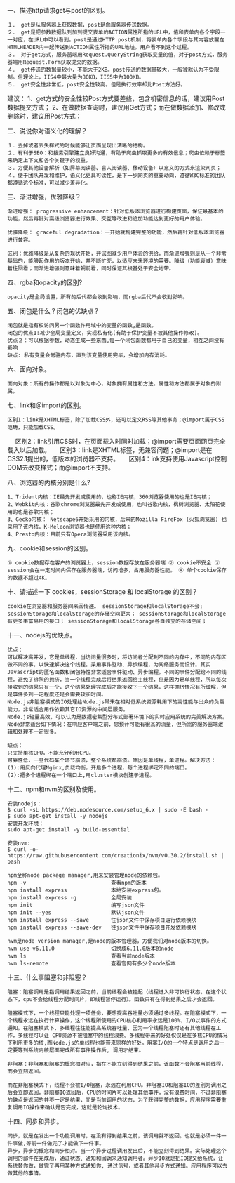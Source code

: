 一、描述http请求get与post的区别。

    １． get是从服务器上获取数据，post是向服务器传送数据。
    ２． get是把参数数据队列加到提交表单的ACTION属性所指的URL中，值和表单内各个字段一一对应，在URL中可以看到。post是通过HTTP post机制，将表单内各个字段与其内容放置在HTMLHEADER内一起传送到ACTION属性所指的URL地址。用户看不到这个过程。
    ３． 对于get方式，服务器端用Request.QueryString获取变量的值，对于post方式，服务器端用Request.Form获取提交的数据。
    ４． get传送的数据量较小，不能大于2KB。post传送的数据量较大，一般被默认为不受限制。但理论上，IIS4中最大量为80KB，IIS5中为100KB。
    ５． get安全性非常低，post安全性较高。但是执行效率却比Post方法好。
  建议：
    1、get方式的安全性较Post方式要差些，包含机密信息的话，建议用Post数据提交方式；
    2、在做数据查询时，建议用Get方式；而在做数据添加、修改或删除时，建议用Post方式；

二、说说你对语义化的理解？

    １．去掉或者丢失样式的时候能够让页面呈现出清晰的结构。
    ２．有利于SEO：和搜索引擎建立良好沟通，有助于爬虫抓取更多的有效信息；爬虫依赖于标签来确定上下文和各个关键字的权重。
    ３．方便其他设备解析（如屏幕阅读器、盲人阅读器、移动设备）以意义的方式来渲染网页；
    ４．便于团队开发和维护，语义化更具可读性，是下一步网页的重要动向，遵循W3C标准的团队都遵循这个标准，可以减少差异化。

三、渐进增强，优雅降级？

    渐进增强： progressive enhancement：针对低版本浏览器进行构建页面，保证最基本的功能，然后再针对高级浏览器进行效果、交互等改进和追加功能达到更好的用户体验。

    优雅降级： graceful degradation：一开始就构建完整的功能，然后再针对低版本浏览器进行兼容。

    区别：优雅降级是从复杂的现状开始，并试图减少用户体验的供给，而渐进增强则是从一个非常基础的，能够起作用的版本开始，并不断扩充，以适应未来环境的需要。降级（功能衰减）意味着往回看；而渐进增强则意味着朝前看，同时保证其根基处于安全地带。

四、rgba和opacity的区别?

    opacity是全局设置，所有的后代都会收到影响，而rgba后代不会收到影响。

五、闭包是什么？闭包的优缺点？

    闭包就是指有权访问另一个函数作用域中的变量的函数,是函数。
    闭包的优点1:减少全局变量定义，实现私有化(有助于保护变量不被其他操作修改)。
    优点２：可以根据参数，动态生成一些东西,每一个闭包函数都用于自己的变量，相互之间没有影响
    缺点: 私有变量会常驻内存，直到该变量使用完毕，会增加内存消耗。

六、面向对象。

    面向对象：所有的操作都是以对象为中心，对象拥有属性和方法。属性和方法都属于对象的附属。

七、link和＠import的区别。

    区别1：link是XHTML标签，除了加载CSS外，还可以定义RSS等其他事务；@import属于CSS范畴，只能加载CSS。
　  区别2：link引用CSS时，在页面载入时同时加载；@import需要页面网页完全载入以后加载。
　  区别3：link是XHTML标签，无兼容问题；@import是在CSS2.1提出的，低版本的浏览器不支持。
　  区别4：ink支持使用Javascript控制DOM去改变样式；而@import不支持。

八、浏览器的内核分别是什么?

    1、Trident内核：IE最先开发或使用的，也称IE内核，360浏览器使用的也是IE内核；
    2、Webkit内核：谷歌chrome浏览器最先开发或使用，也叫谷歌内核，枫树浏览器、太阳花使用的也是谷歌内核；
    3、Gecko内核： Netscape6开始采用的内核，后来的Mozilla FireFox (火狐浏览器) 也采用了该内核，K-Meleon浏览器也是使用这种内核；
    4、Presto内核：目前只有Opera浏览器采用该内核。

九、cookie和session的区别。

    ① cookie数据存在客户的浏览器上，session数据存放在服务器端 ② cookie不安全 ③ session会在一定时间内保存在服务器端，访问增多，占用服务器性能。 ④ 单个cookie保存的数据不超过4K。

十、请描述一下 cookies，sessionStorage 和 localStorage 的区别？

    cookie在浏览器和服务器间来回传递。 sessionStorage和localStorage不会; sessionStorage和localStorage的存储空间更大； sessionStorage和localStorage有更多丰富易用的接口； sessionStorage和localStorage各自独立的存储空间；

十一、nodejs的优缺点。

    优点：
    可以解决高并发，它是单线程，当访问量很多时，将访问者分配到不同的内存中，不同的内存区做不同的事，以快速解决这个线程。采用事件驱动、异步编程，为网络服务而设计。其实Javascript的匿名函数和闭包特性非常适合事件驱动、异步编程。不同的事件分配给不同的线程，避免了排队的拥挤，当一个线程完成后将结果返回给主线程，但是因为是单线程，所以每次接收到的结果只有一个，这个结果处理完成后才能接收下一个结果，这样拥挤情况有所缓解，但是事件多到一定程度还是会需要较长时间。
    Node.js非阻塞模式的IO处理给Node.js带来在相对低系统资源耗用下的高性能与出众的负载能力，非常适合用作依赖其它IO资源的中间层服务。
    Node.js轻量高效，可以认为是数据密集型分布式部署环境下的实时应用系统的完美解决方案。Node非常适合如下情况：在响应客户端之前，您预计可能有很高的流量，但所需的服务器端逻辑和处理不一定很多。

    缺点：
    只支持单核CPU，不能充分利用CPU。
    可靠性低，一旦代码某个环节崩溃，整个系统都崩溃。原因是单线程，单进程。解决方法：
    (1):用反向代理Nginx,负载均衡，开启多个进程，每个进程绑定不同的端口。
    (2):把多个进程绑在一个端口上,用cluster模块创建子进程。

十二、npm和nvm的区别及使用。

    安装nodejs：
    $ curl -sL https://deb.nodesource.com/setup_6.x | sudo -E bash -
    $ sudo apt-get install -y nodejs
    安装开发环境：
    sudo apt-get install -y build-essential

    安装nvm:
    $ curl -o- https://raw.githubusercontent.com/creationix/nvm/v0.30.2/install.sh | bash

    npm全称node package manager,用来安装管理node的依赖包。
    npm -v                           查看npm的版本
    npm install express              本地安装express包。
    npm install express -g           全局安装
    npm init                         编写json文件
    npm init --yes                   默认json文件
    npm install express --save　　　  往json文件中保存项目运行依赖模块
    npm install express --save-dev   往json文件中保存项目开发依赖模块

    nvm是node version manager,是node的版本管理器，方便我们对node版本的切换。
    nvm use v6.11.0                  切换成6.11.0版本的node
    nvm ls                           查看当前node版本
    nvm ls-remote                    查看官网有多少个node版本

十三、什么事阻塞和非阻塞？

    阻塞：阻塞调用是指调用结果返回之前，当前线程会被挂起（线程进入非可执行状态，在这个状态下，cpu不会给线程分配时间片，即线程暂停运行）。函数只有在得到结果之后才会返回。

    阻塞模式下，一个线程只能处理一项任务，要想提高吞吐量必须通过多线程。在阻塞模式下，一个线程永远在执行计算操作，这个线程所使用的CPU核心利用率永远是100%，I/O以事件的方式通知。在阻塞模式下，多线程往往能提高系统吞吐量，因为一个线程阻塞时还有其他线程在工作，多线程可以让 CPU资源不被阻塞中的线程浪费。多线程带来的好处仅仅是在多核CPU的情况下利用更多的核,而Node.js的单线程也能带来同样的好处。阻塞I/O的一个特点是调用之后一定要等到系统内核层面完成所有事件操作后, 调用才结束。

    非阻塞：非阻塞和阻塞的概念相对应，指在不能立刻得到结果之前，该函数不会阻塞当前线程，而会立刻返回。

    而在非阻塞模式下，线程不会被I/O阻塞，永远在利用CPU。非阻塞IO和阻塞IO的差别为调用之后会立即返回，非阻塞IO返回后，CPU的时间片可以处理其他事件，没有浪费时间，不过非阻塞的缺点是返回的并不一定是结果，而是当前调用的状态，为了获得完整的数据，应用程序需要重复调用IO操作来确认是否完成，这就是轮询技术。

十四、同步和异步。

    同步，就是在发出一个功能调用时，在没有得到结果之前，该调用就不返回。也就是必须一件一件事做,等前一件做完了才能做下一件事。
    异步，异步的概念和同步相对。当一个异步过程调用发出后，不能立刻得到结果。实际处理这个调用的部件在完成后，通过状态、通知和回调来通知调用者。异步IO就是把IO提交给系统，让系统替你做，做完了再用某种方式通知你, 通过信号，或者其他异步方式通知。应用程序可以去做其他的事情。
